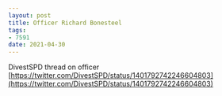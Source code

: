 ```yaml
---
layout: post
title: Officer Richard Bonesteel
tags:
- 7591
date: 2021-04-30
---
```

DivestSPD thread on officer
[https://twitter.com/DivestSPD/status/1401792742246604803](https://twitter.com/DivestSPD/status/1401792742246604803)
